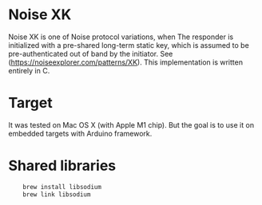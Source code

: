# Noise XK
Noise XK is one of Noise protocol variations, when The responder is initialized with a pre-shared long-term static key, which is assumed to be pre-authenticated out of band by the initiator. See (https://noiseexplorer.com/patterns/XK).
This implementation is written entirely in C.

# Target
It was tested on Mac OS X (with Apple M1 chip). But the goal is to use it on embedded targets with Arduino framework.

# Shared libraries
```bash
    brew install libsodium
    brew link libsodium
```